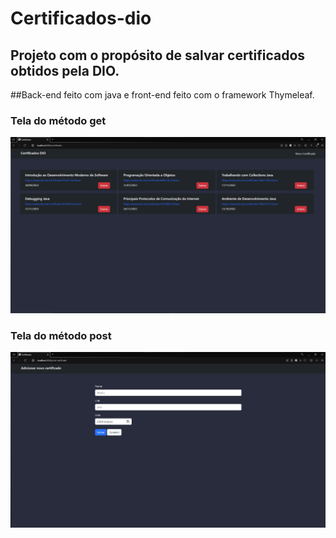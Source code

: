 # Certificados-dio

## Projeto com o propósito de salvar certificados obtidos pela DIO.
##Back-end feito com java e front-end feito com o framework Thymeleaf.

### Tela do método get
![enter image description here](https://github.com/Fabio3958/certificados-dio/blob/master/assets/get.png)

### Tela do método post
![enter image description here](https://github.com/Fabio3958/certificados-dio/blob/master/assets/post.png)
